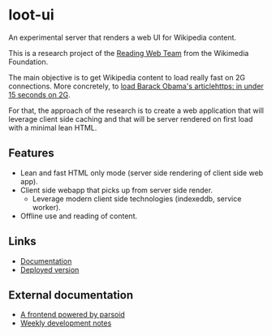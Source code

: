 # loot-ui

An experimental server that renders a web UI for Wikipedia content.

This is a research project of the [Reading Web Team](https://www.mediawiki.org/wiki/Reading/Web/Team)
from the Wikimedia Foundation.

The main objective is to get Wikipedia content to load really fast on 2G
connections. More concretely, to
[load Barack Obama's articlehttps: in under 15 seconds on 2G](https://www.mediawiki.org/wiki/Reading/Web/Projects/Barack_Obama_in_under_15_seconds_on_2G).

For that, the approach of the research is to create a web application that will
leverage client side caching and that will be server rendered on first load
with a minimal lean HTML.

## Features

* Lean and fast HTML only mode (server side rendering of client side web app).
* Client side webapp that picks up from server side render.
  * Leverage modern client side technologies (indexeddb, service worker).
* Offline use and reading of content.

## Links

* [Documentation](http://joakin.github.io/loot-ui)
* [Deployed version](https://reading-web-research.wmflabs.org/wiki/Moon)

## External documentation

* [A frontend powered by parsoid](https://www.mediawiki.org/wiki/Reading/Web/Projects/A_frontend_powered_by_Parsoid)
* [Weekly development notes](https://www.mediawiki.org/wiki/Reading/Web/Projects/A_frontend_powered_by_Parsoid/Notes)
